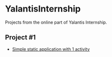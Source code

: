 # YalantisInternship
Projects from the online part of Yalantis Internship.

## Project #1 
* [Simple static application with 1 activity](https://github.com/dmytroKarataiev/YalantisInternship/tree/master/YalantisInternship)
